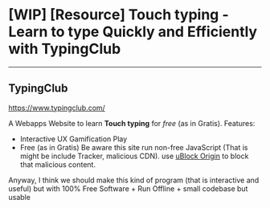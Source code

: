 # [WIP] [Resource] Touch typing - Learn to type Quickly and Efficiently with TypingClub

---

## TypingClub

<https://www.typingclub.com/>

A Webapps Website to learn **Touch typing** for *free* (as in Gratis).
Features:  
- Interactive UX Gamification
Play
- Free (as in Gratis)
Be aware this site run non-free JavaScript (That is might be include Tracker, malicious CDN). 
use [uBlock Origin](https://ublockorigin.com/) to block that malicious content.  

Anyway, I think we should make this kind of program (that is interactive and useful) but with 100% Free Software + Run Offline + small codebase but usable
